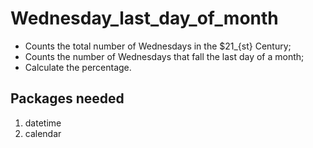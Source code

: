 # Wednesday_last_day_of_month

- Counts the total number of Wednesdays in the $21_{st} Century;
- Counts the number of Wednesdays that fall the last day of a month;
- Calculate the percentage.

## Packages needed
1. datetime
2. calendar
